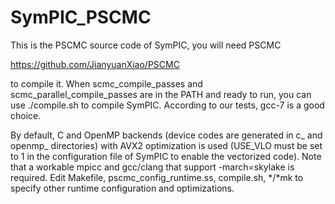 # SymPIC_PSCMC
This is the PSCMC source code of SymPIC, you will need PSCMC

https://github.com/JianyuanXiao/PSCMC

to compile it. When scmc_compile_passes and scmc_parallel_compile_passes are in the PATH and ready to run, you can use ./compile.sh to compile SymPIC. According to our tests, gcc-7 is a good choice.

By default, C and OpenMP backends (device codes are generated in c_ and openmp_ directories) with AVX2 optimization is used (USE_VLO must be set to 1 in the configuration file of SymPIC to enable the vectorized code). Note that a workable mpicc and gcc/clang that support -march=skylake is required. Edit Makefile, pscmc_config_runtime.ss, compile.sh, */*mk to specify other runtime configuration and optimizations.
